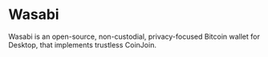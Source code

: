 # Wasabi
Wasabi is an open-source, non-custodial, privacy-focused Bitcoin wallet for Desktop, that implements trustless CoinJoin.

